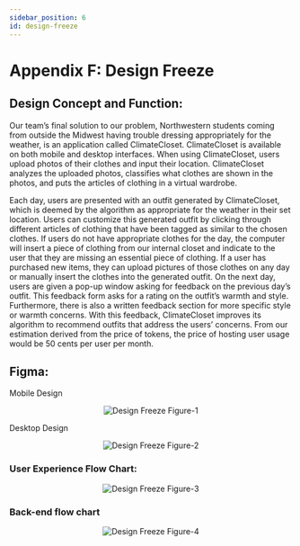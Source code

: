 ```yaml
---
sidebar_position: 6
id: design-freeze
---
```


# Appendix F: Design Freeze

## Design Concept and Function:
Our team’s final solution to our problem, Northwestern students coming from outside the Midwest having trouble dressing appropriately for the weather, is an application called ClimateCloset. ClimateCloset is available on both mobile and desktop interfaces. When using ClimateCloset, users upload photos of their clothes and input their location. ClimateCloset analyzes the uploaded photos, classifies what clothes are shown in the photos, and puts the articles of clothing in a virtual wardrobe. 

Each day, users are presented with an outfit generated by ClimateCloset, which is deemed by the algorithm as appropriate for the weather in their set location. Users can customize this generated outfit by clicking through different articles of clothing that have been tagged as similar to the chosen clothes. If users do not have appropriate clothes for the day, the computer will insert a piece of clothing from our internal closet and indicate to the user that they are missing an essential piece of clothing. If a user has purchased new items, they can upload pictures of those clothes on any day or manually insert the clothes into the generated outfit. On the next day, users are given a pop-up window asking for feedback on the previous day’s outfit. This feedback form asks for a rating on the outfit’s warmth and style. Furthermore, there is also a written feedback section for more specific style or warmth concerns. With this feedback, ClimateCloset improves its algorithm to recommend outfits that address the users’ concerns. From our estimation derived from the price of tokens, the price of hosting user usage would be 50 cents per user per month. 

## Figma:
Mobile Design

<p align="center">
  <img src="/img/designf-1.png" alt="Design Freeze Figure-1" />
</p>

Desktop Design

<p align="center">
  <img src="/img/designf-2.png" alt="Design Freeze Figure-2" />
</p>

### User Experience Flow Chart:

<p align="center">
  <img src="/img/designf-3.png" alt="Design Freeze Figure-3" />
</p>

### Back-end flow chart 

<p align="center">
  <img src="/img/designf-4.png" alt="Design Freeze Figure-4" />
</p>
